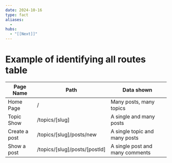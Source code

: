 ```yaml
---
date: 2024-10-16
type: fact
aliases:
  -
hubs:
  - "[[Next]]"
---
```


# Example of identifying all routes table

| Page Name     | Path                            | Data shown                      |
| ------------- | ------------------------------- | ------------------------------- |
| Home Page     | /                               | Many posts, many topics         |
| Topic Show    | /topics/\[slug]                 | A single and many posts         |
| Create a post | /topics/\[slug]/posts/new       | A single topic and many posts   |
| Show a post   | /topics/\[slug]/posts/\[postId] | A single post and many comments |
